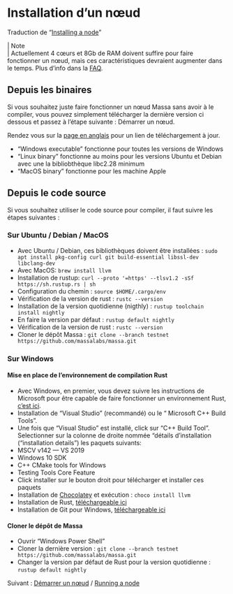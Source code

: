# Installation d’un nœud

Traduction de “[Installing a node](https://docs.massa.net/en/latest/testnet/install.html)”

| Note<br>
| Actuellement 4 cœurs et 8Gb de RAM doivent suffire pour faire fonctionner un nœud, mais ces caractéristiques devraient augmenter dans le temps. Plus d’info dans la [FAQ](https://docs.massa.net/en/latest/testnet/faq.html#testnet-faq).

## Depuis les binaires

Si vous souhaitez juste faire fonctionner un nœud Massa sans avoir à le compiler, vous pouvez simplement télécharger la dernière version ci dessous et passez à l’étape suivante : Démarrer un nœud.

Rendez vous sur la [page en anglais](https://docs.massa.net/en/latest/testnet/install.html#from-binaries) pour un lien de téléchargement à jour.

+ “Windows executable” fonctionne pour toutes les versions de Windows
+ “Linux binary” fonctionne au moins pour les versions Ubuntu et Debian avec une la bibliobthèque libc2.28 minimum
+ “MacOS binary” fonctionne pour les machine Apple

## Depuis le code source

Si vous souhaitez utiliser le code source pour compiler, il faut suivre les étapes suivantes :

### Sur Ubuntu / Debian / MacOS

+ Avec Ubuntu / Debian, ces bibliothèques doivent être installées : `sudo apt install pkg-config curl git build-essential libssl-dev libclang-dev` 
+ Avec MacOS: `brew install llvm`
+ Installation de rustup: `curl --proto '=https' --tlsv1.2 -sSf https://sh.rustup.rs | sh`
+ Configuration du chemin : `source $HOME/.cargo/env`
+ Vérification de la version de rust : `rustc --version`
+ Installation de la version quotidienne (nigthly) : `rustup toolchain install nightly`
+ En faire la version par défaut : `rustup default nightly`
+ Vérification de la version de rust : `rustc --version`
+ Cloner le dépôt Massa : `git clone --branch testnet https://github.com/massalabs/massa.git`

### Sur Windows

#### Mise en place de l’environnement de compilation Rust

+ Avec Windows, en premier, vous devez suivre les instructions de Microsoft pour être capable de faire fonctionner un environnement Rust, [c’est ici](https://docs.microsoft.com/en-gb/windows/dev-environment/rust/setup).
+ Installation de “Visual Studio” (recommandé) ou le “ Microsoft C++ Build Tools”.
+ Une fois que “Visual Studio” est installé, click sur “C++ Build Tool”. Selectionner sur la colonne de droite nommée “détails d’installation (“installation details”) les paquets suivants:
+ MSCV v142 — VS 2019
+ Windows 10 SDK
+ C++ CMake tools for Windows
+ Testing Tools Core Feature
+ Click installer sur le bouton droit pour télécharger et installer ces paquets
+ Installation de [Chocolatey](https://docs.chocolatey.org/en-us/choco/setup) et exécution : `choco install llvm`
+ Installation de Rust, [téléchargeable ici](https://www.rust-lang.org/tools/install)
+ Installation de Git pour Windows, [téléchargeable ici](https://git-scm.com/download/win)

#### Cloner le dépôt de Massa

+ Ouvrir “Windows Power Shell”
+ Cloner la dernière version : `git clone --branch testnet https://github.com/massalabs/massa.git`
+ Changer la version par défaut de Rust pour la version quotidienne : `rustup default nightly`

Suivant : [Démarrer un nœud]() / [Running a node](https://docs.massa.net/en/latest/testnet/running.html)